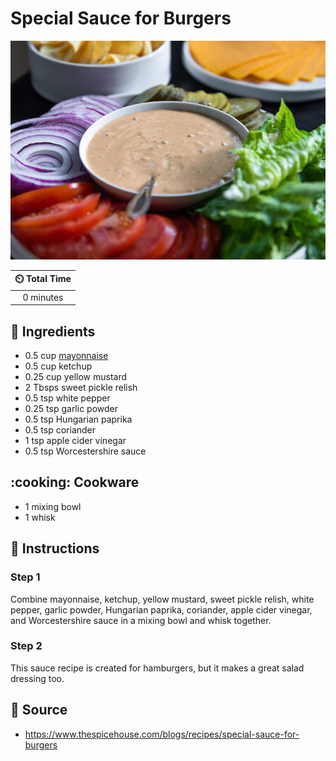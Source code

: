 # Special Sauce for Burgers

![Special Sauce for Burgers](../assets/images/special-sauce-for-burgers.jpg)

| :timer_clock: Total Time |
|:-----------------------: |
| 0 minutes |

## :salt: Ingredients

- 0.5 cup [mayonnaise][1]
- 0.5 cup ketchup
- 0.25 cup yellow mustard
- 2 Tbsps sweet pickle relish
- 0.5 tsp white pepper
- 0.25 tsp garlic powder
- 0.5 tsp Hungarian paprika
- 0.5 tsp coriander
- 1 tsp apple cider vinegar
- 0.5 tsp Worcestershire sauce

## :cooking: Cookware

- 1 mixing bowl
- 1 whisk

## :pencil: Instructions

### Step 1

Combine mayonnaise, ketchup, yellow mustard, sweet pickle relish, white pepper, garlic powder, Hungarian paprika,
coriander, apple cider vinegar, and Worcestershire sauce in a mixing bowl and whisk together.

### Step 2

This sauce recipe is created for hamburgers, but it makes a great salad dressing too.

## :link: Source

- <https://www.thespicehouse.com/blogs/recipes/special-sauce-for-burgers>

[1]: <./mayonnaise.md>
